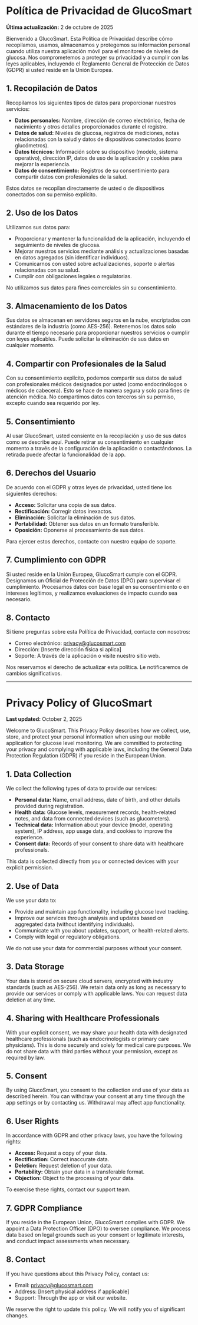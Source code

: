 # Política de Privacidad de GlucoSmart

**Última actualización:** 2 de octubre de 2025

Bienvenido a GlucoSmart. Esta Política de Privacidad describe cómo recopilamos, usamos, almacenamos y protegemos su información personal cuando utiliza nuestra aplicación móvil para el monitoreo de niveles de glucosa. Nos comprometemos a proteger su privacidad y a cumplir con las leyes aplicables, incluyendo el Reglamento General de Protección de Datos (GDPR) si usted reside en la Unión Europea.

## 1. Recopilación de Datos

Recopilamos los siguientes tipos de datos para proporcionar nuestros servicios:

- **Datos personales:** Nombre, dirección de correo electrónico, fecha de nacimiento y otros detalles proporcionados durante el registro.
- **Datos de salud:** Niveles de glucosa, registros de mediciones, notas relacionadas con la salud y datos de dispositivos conectados (como glucómetros).
- **Datos técnicos:** Información sobre su dispositivo (modelo, sistema operativo), dirección IP, datos de uso de la aplicación y cookies para mejorar la experiencia.
- **Datos de consentimiento:** Registros de su consentimiento para compartir datos con profesionales de la salud.

Estos datos se recopilan directamente de usted o de dispositivos conectados con su permiso explícito.

## 2. Uso de los Datos

Utilizamos sus datos para:

- Proporcionar y mantener la funcionalidad de la aplicación, incluyendo el seguimiento de niveles de glucosa.
- Mejorar nuestros servicios mediante análisis y actualizaciones basadas en datos agregados (sin identificar individuos).
- Comunicarnos con usted sobre actualizaciones, soporte o alertas relacionadas con su salud.
- Cumplir con obligaciones legales o regulatorias.

No utilizamos sus datos para fines comerciales sin su consentimiento.

## 3. Almacenamiento de los Datos

Sus datos se almacenan en servidores seguros en la nube, encriptados con estándares de la industria (como AES-256). Retenemos los datos solo durante el tiempo necesario para proporcionar nuestros servicios o cumplir con leyes aplicables. Puede solicitar la eliminación de sus datos en cualquier momento.

## 4. Compartir con Profesionales de la Salud

Con su consentimiento explícito, podemos compartir sus datos de salud con profesionales médicos designados por usted (como endocrinólogos o médicos de cabecera). Esto se hace de manera segura y solo para fines de atención médica. No compartimos datos con terceros sin su permiso, excepto cuando sea requerido por ley.

## 5. Consentimiento

Al usar GlucoSmart, usted consiente en la recopilación y uso de sus datos como se describe aquí. Puede retirar su consentimiento en cualquier momento a través de la configuración de la aplicación o contactándonos. La retirada puede afectar la funcionalidad de la app.

## 6. Derechos del Usuario

De acuerdo con el GDPR y otras leyes de privacidad, usted tiene los siguientes derechos:

- **Acceso:** Solicitar una copia de sus datos.
- **Rectificación:** Corregir datos inexactos.
- **Eliminación:** Solicitar la eliminación de sus datos.
- **Portabilidad:** Obtener sus datos en un formato transferible.
- **Oposición:** Oponerse al procesamiento de sus datos.

Para ejercer estos derechos, contacte con nuestro equipo de soporte.

## 7. Cumplimiento con GDPR

Si usted reside en la Unión Europea, GlucoSmart cumple con el GDPR. Designamos un Oficial de Protección de Datos (DPO) para supervisar el cumplimiento. Procesamos datos con base legal en su consentimiento o en intereses legítimos, y realizamos evaluaciones de impacto cuando sea necesario.

## 8. Contacto

Si tiene preguntas sobre esta Política de Privacidad, contacte con nosotros:

- Correo electrónico: privacy@glucosmart.com
- Dirección: [Inserte dirección física si aplica]
- Soporte: A través de la aplicación o visite nuestro sitio web.

Nos reservamos el derecho de actualizar esta política. Le notificaremos de cambios significativos.

---

# Privacy Policy of GlucoSmart

**Last updated:** October 2, 2025

Welcome to GlucoSmart. This Privacy Policy describes how we collect, use, store, and protect your personal information when using our mobile application for glucose level monitoring. We are committed to protecting your privacy and complying with applicable laws, including the General Data Protection Regulation (GDPR) if you reside in the European Union.

## 1. Data Collection

We collect the following types of data to provide our services:

- **Personal data:** Name, email address, date of birth, and other details provided during registration.
- **Health data:** Glucose levels, measurement records, health-related notes, and data from connected devices (such as glucometers).
- **Technical data:** Information about your device (model, operating system), IP address, app usage data, and cookies to improve the experience.
- **Consent data:** Records of your consent to share data with healthcare professionals.

This data is collected directly from you or connected devices with your explicit permission.

## 2. Use of Data

We use your data to:

- Provide and maintain app functionality, including glucose level tracking.
- Improve our services through analysis and updates based on aggregated data (without identifying individuals).
- Communicate with you about updates, support, or health-related alerts.
- Comply with legal or regulatory obligations.

We do not use your data for commercial purposes without your consent.

## 3. Data Storage

Your data is stored on secure cloud servers, encrypted with industry standards (such as AES-256). We retain data only as long as necessary to provide our services or comply with applicable laws. You can request data deletion at any time.

## 4. Sharing with Healthcare Professionals

With your explicit consent, we may share your health data with designated healthcare professionals (such as endocrinologists or primary care physicians). This is done securely and solely for medical care purposes. We do not share data with third parties without your permission, except as required by law.

## 5. Consent

By using GlucoSmart, you consent to the collection and use of your data as described herein. You can withdraw your consent at any time through the app settings or by contacting us. Withdrawal may affect app functionality.

## 6. User Rights

In accordance with GDPR and other privacy laws, you have the following rights:

- **Access:** Request a copy of your data.
- **Rectification:** Correct inaccurate data.
- **Deletion:** Request deletion of your data.
- **Portability:** Obtain your data in a transferable format.
- **Objection:** Object to the processing of your data.

To exercise these rights, contact our support team.

## 7. GDPR Compliance

If you reside in the European Union, GlucoSmart complies with GDPR. We appoint a Data Protection Officer (DPO) to oversee compliance. We process data based on legal grounds such as your consent or legitimate interests, and conduct impact assessments when necessary.

## 8. Contact

If you have questions about this Privacy Policy, contact us:

- Email: privacy@glucosmart.com
- Address: [Insert physical address if applicable]
- Support: Through the app or visit our website.

We reserve the right to update this policy. We will notify you of significant changes.